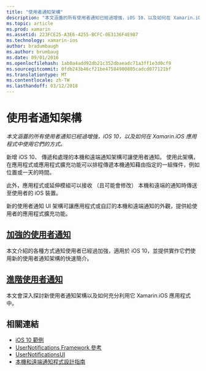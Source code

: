 ```yaml
---
title: "使用者通知架構"
description: "本文涵蓋的所有使用者通知已經過增強，iOS 10，以及如何在 Xamarin.iOS 應用程式中使用它們的方式。"
ms.topic: article
ms.prod: xamarin
ms.assetid: 223FCE25-A3E6-4255-BCFC-0E3136F4E987
ms.technology: xamarin-ios
author: bradumbaugh
ms.author: brumbaug
ms.date: 09/01/2016
ms.openlocfilehash: 1ab0a4add92db21c352dbaeadc71a3ff1e3d0cf9
ms.sourcegitcommit: 0fdb243b46cf21be47584900805cadcd077121bf
ms.translationtype: MT
ms.contentlocale: zh-TW
ms.lasthandoff: 03/12/2018
---
```

# <a name="user-notifications-framework"></a>使用者通知架構

_本文涵蓋的所有使用者通知已經過增強，iOS 10，以及如何在 Xamarin.iOS 應用程式中使用它們的方式。_

新增 iOS 10、 傳遞和處理的本機和遠端通知架構可讓使用者通知。 使用此架構，在應用程式或應用程式擴充功能可以排程傳遞本機通知藉由指定的一組條件，例如位置或一天的時間。

此外，應用程式或延伸模組可以接收 （且可能會修改） 本機和遠端的通知時傳送至使用者的 iOS 裝置。

新的使用者通知 UI 架構可讓應用程式或自訂的本機和遠端通知的外觀，提供給使用者的應用程式擴充功能。


## <a name="enhanced-user-notificationsiosplatformuser-notificationsenhanced-user-notificationsmd"></a>[加強的使用者通知](~/ios/platform/user-notifications/enhanced-user-notifications.md)

本文介紹的各種方式通知使用者已經過加強，適用於 iOS 10，並提供實作它們使用新的使用者通知架構的快速簡介。

## <a name="advanced-user-notificationsiosplatformuser-notificationsadvanced-user-notificationsmd"></a>[進階使用者通知](~/ios/platform/user-notifications/advanced-user-notifications.md)

本文會深入探討新使用者通知架構以及如何充分利用它 Xamarin.iOS 應用程式中。


## <a name="related-links"></a>相關連結

- [iOS 10 範例](https://developer.xamarin.com/samples/ios/iOS10/)
- [UserNotifications Framework 參考](https://developer.apple.com/reference/usernotifications)
- [UserNotificationsUI](https://developer.apple.com/reference/usernotificationsui)
- [本機和遠端通知程式設計指南](https://developer.apple.com/library/prerelease/content/documentation/NetworkingInternet/Conceptual/RemoteNotificationsPG/Chapters/Introduction.html)
